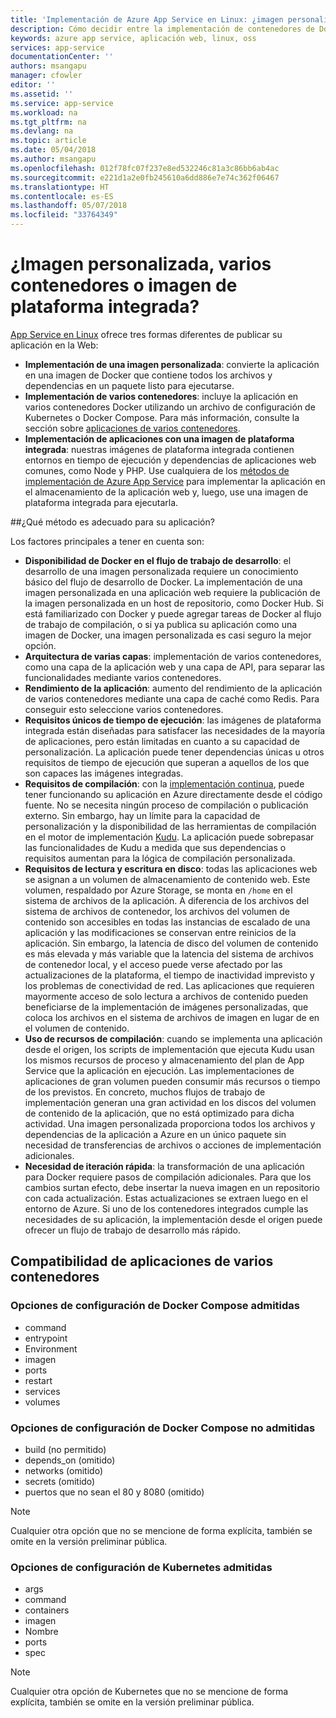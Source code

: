 ```yaml
---
title: 'Implementación de Azure App Service en Linux: ¿imagen personalizada, varios contenedores o imagen de plataforma integrada?  | Microsoft Docs'
description: Cómo decidir entre la implementación de contenedores de Docker personalizada, varios contenedores y un marco de trabajo de la aplicación integrado para App Service en Linux
keywords: azure app service, aplicación web, linux, oss
services: app-service
documentationCenter: ''
authors: msangapu
manager: cfowler
editor: ''
ms.assetid: ''
ms.service: app-service
ms.workload: na
ms.tgt_pltfrm: na
ms.devlang: na
ms.topic: article
ms.date: 05/04/2018
ms.author: msangapu
ms.openlocfilehash: 012f78fc07f237e8ed532246c81a3c86bb6ab4ac
ms.sourcegitcommit: e221d1a2e0fb245610a6dd886e7e74c362f06467
ms.translationtype: HT
ms.contentlocale: es-ES
ms.lasthandoff: 05/07/2018
ms.locfileid: "33764349"
---
```

# <a name="custom-image-multi-container-or-built-in-platform-image"></a>¿Imagen personalizada, varios contenedores o imagen de plataforma integrada?

[App Service en Linux](app-service-linux-intro.md) ofrece tres formas diferentes de publicar su aplicación en la Web:

- **Implementación de una imagen personalizada**: convierte la aplicación en una imagen de Docker que contiene todos los archivos y dependencias en un paquete listo para ejecutarse.
- **Implementación de varios contenedores**: incluye la aplicación en varios contenedores Docker utilizando un archivo de configuración de Kubernetes o Docker Compose. Para más información, consulte la sección sobre [aplicaciones de varios contenedores](#multi-container-apps-supportability).
- **Implementación de aplicaciones con una imagen de plataforma integrada**: nuestras imágenes de plataforma integrada contienen entornos en tiempo de ejecución y dependencias de aplicaciones web comunes, como Node y PHP. Use cualquiera de los [métodos de implementación de Azure App Service](../app-service-deploy-local-git.md?toc=%2fazure%2fapp-service%2fcontainers%2ftoc.json) para implementar la aplicación en el almacenamiento de la aplicación web y, luego, use una imagen de plataforma integrada para ejecutarla.

##<a name="which-method-is-right-for-your-app"></a>¿Qué método es adecuado para su aplicación? 

Los factores principales a tener en cuenta son:

- **Disponibilidad de Docker en el flujo de trabajo de desarrollo**: el desarrollo de una imagen personalizada requiere un conocimiento básico del flujo de desarrollo de Docker. La implementación de una imagen personalizada en una aplicación web requiere la publicación de la imagen personalizada en un host de repositorio, como Docker Hub. Si está familiarizado con Docker y puede agregar tareas de Docker al flujo de trabajo de compilación, o si ya publica su aplicación como una imagen de Docker, una imagen personalizada es casi seguro la mejor opción.
- **Arquitectura de varias capas**: implementación de varios contenedores, como una capa de la aplicación web y una capa de API, para separar las funcionalidades mediante varios contenedores. 
- **Rendimiento de la aplicación**: aumento del rendimiento de la aplicación de varios contenedores mediante una capa de caché como Redis. Para conseguir esto seleccione varios contenedores.
- **Requisitos únicos de tiempo de ejecución**: las imágenes de plataforma integrada están diseñadas para satisfacer las necesidades de la mayoría de aplicaciones, pero están limitadas en cuanto a su capacidad de personalización. La aplicación puede tener dependencias únicas u otros requisitos de tiempo de ejecución que superan a aquellos de los que son capaces las imágenes integradas.
- **Requisitos de compilación**: con la [implementación continua](../app-service-continuous-deployment.md?toc=%2fazure%2fapp-service%2fcontainers%2ftoc.json), puede tener funcionando su aplicación en Azure directamente desde el código fuente. No se necesita ningún proceso de compilación o publicación externo. Sin embargo, hay un límite para la capacidad de personalización y la disponibilidad de las herramientas de compilación en el motor de implementación [Kudu](https://github.com/projectkudu/kudu/wiki). La aplicación puede sobrepasar las funcionalidades de Kudu a medida que sus dependencias o requisitos aumentan para la lógica de compilación personalizada.
- **Requisitos de lectura y escritura en disco**: todas las aplicaciones web se asignan a un volumen de almacenamiento de contenido web. Este volumen, respaldado por Azure Storage, se monta en `/home` en el sistema de archivos de la aplicación. A diferencia de los archivos del sistema de archivos de contenedor, los archivos del volumen de contenido son accesibles en todas las instancias de escalado de una aplicación y las modificaciones se conservan entre reinicios de la aplicación. Sin embargo, la latencia de disco del volumen de contenido es más elevada y más variable que la latencia del sistema de archivos de contenedor local, y el acceso puede verse afectado por las actualizaciones de la plataforma, el tiempo de inactividad imprevisto y los problemas de conectividad de red. Las aplicaciones que requieren mayormente acceso de solo lectura a archivos de contenido pueden beneficiarse de la implementación de imágenes personalizadas, que coloca los archivos en el sistema de archivos de imagen en lugar de en el volumen de contenido.
- **Uso de recursos de compilación**: cuando se implementa una aplicación desde el origen, los scripts de implementación que ejecuta Kudu usan los mismos recursos de proceso y almacenamiento del plan de App Service que la aplicación en ejecución. Las implementaciones de aplicaciones de gran volumen pueden consumir más recursos o tiempo de los previstos. En concreto, muchos flujos de trabajo de implementación generan una gran actividad en los discos del volumen de contenido de la aplicación, que no está optimizado para dicha actividad. Una imagen personalizada proporciona todos los archivos y dependencias de la aplicación a Azure en un único paquete sin necesidad de transferencias de archivos o acciones de implementación adicionales.
- **Necesidad de iteración rápida**: la transformación de una aplicación para Docker requiere pasos de compilación adicionales. Para que los cambios surtan efecto, debe insertar la nueva imagen en un repositorio con cada actualización. Estas actualizaciones se extraen luego en el entorno de Azure. Si uno de los contenedores integrados cumple las necesidades de su aplicación, la implementación desde el origen puede ofrecer un flujo de trabajo de desarrollo más rápido.

## <a name="multi-container-apps-supportability"></a>Compatibilidad de aplicaciones de varios contenedores

### <a name="supported-docker-compose-configuration-options"></a>Opciones de configuración de Docker Compose admitidas
- command
- entrypoint
- Environment
- imagen
- ports
- restart
- services
- volumes

### <a name="unsupported-docker-compose-configuration-options"></a>Opciones de configuración de Docker Compose no admitidas
- build (no permitido)
- depends_on (omitido)
- networks (omitido)
- secrets (omitido)
- puertos que no sean el 80 y 8080 (omitido)

> [!NOTE]
> Cualquier otra opción que no se mencione de forma explícita, también se omite en la versión preliminar pública.

### <a name="supported-kubernetes-configuration-options"></a>Opciones de configuración de Kubernetes admitidas
- args
- command
- containers
- imagen
- Nombre
- ports
- spec

> [!NOTE]
>Cualquier otra opción de Kubernetes que no se mencione de forma explícita, también se omite en la versión preliminar pública.
>